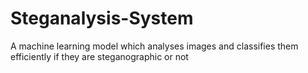 # Steganalysis-System
A machine learning model which analyses images and classifies them efficiently if they are steganographic or not
